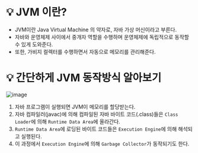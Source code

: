 # 💡 JVM 이란?

- JVM이란 Java Virtual Machine 의 약자로, 자바 가상 머신이라고 부른다.
- 자바와 운영체제 사이에서 중개자 역할을 수행하며 운영체제에 독립적으로 동작할 수 있게 도와준다.
- 또한, 가비지 컬렉터를 수행하면서 자동으로 메모리를 관리해준다.

# 💡 간단하게 JVM 동작방식 알아보기

![image](https://github.com/user-attachments/assets/7f47d683-e22b-4fb6-bf28-bcd0bc236f6f)

1) 자바 프로그램이 실행되면 JVM이 메모리를 할당받는다.
2) 자바 컴파일러(javac)에 의해 컴파일된 자바 바이트 코드(.class)들은 `Class Loader`에 의해 `Runtime Data Area`에 올라간다.
3) `Runtime Data Area`에 로딩된 바이트 코드들은 `Execution Engine`에 의해 해석되고 실행된다.
4) 이 과정에서 `Execution Engine`에 의해 `Garbage Collector`가 동작되기도 한다.
